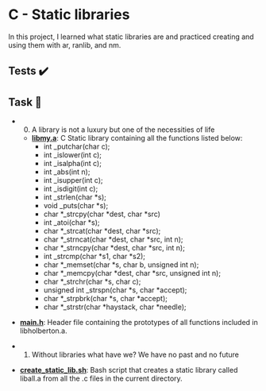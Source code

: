# C - Static libraries
In this project, I learned what static libraries are and practiced creating and using them with ar, ranlib, and nm.

## Tests ✔️
## Task 📃
+ 0. A library is not a luxury but one of the necessities of life
  - __[libmy.a](https://github.com/kehalitsehay/alx-low_level_programming/tree/main/0x09-static_libraries/)__: C Static library containing all the functions listed below:
    * int _putchar(char c);
    - int _islower(int c);
    - int _isalpha(int c);
    * int _abs(int n);
    + int _isupper(int c);
    - int _isdigit(int c);
    * int _strlen(char *s);
    + void _puts(char *s);
    - char *_strcpy(char *dest, char *src)
    * int _atoi(char *s);
    + char *_strcat(char *dest, char *src);
    - char *_strncat(char *dest, char *src, int n);
    + char *_strncpy(char *dest, char *src, int n);
    * int _strcmp(char *s1, char *s2);
    - char *_memset(char *s, char b, unsigned int n);
    * char *_memcpy(char *dest, char *src, unsigned int n);
    * char *_strchr(char *s, char c);
    - unsigned int _strspn(char *s, char *accept);
    - char *_strpbrk(char *s, char *accept);
    * char *_strstr(char *haystack, char *needle);
 - __[main.h](https://github.com/kehalitsehay/alx-low_level_programming/tree/main/0x09-static_libraries/)__: Header file containing the prototypes of all functions included in libholberton.a.

+ 1. Without libraries what have we? We have no past and no future
 - __[create_static_lib.sh](https://github.com/kehalitsehay/alx-low_level_programming/tree/main/0x09-static_libraries/)__: Bash script that creates a static library called liball.a from all the .c files in the current directory.
